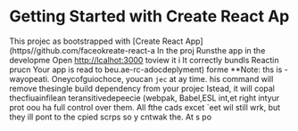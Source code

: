 # Getting Started with Create React Ap
This projec as bootstrapped with
[Create React App](https//github.com/faceokreate-react-a
In the proj
Runsthe app in the developme
Open [http://lcalhot:3000](ttp://ocahost:3000) toview it i
It correctly bundls Reactin prucn
Your app is read to beu.ae-rc-adocdeplyment) forme 
**Note: ths is  -wayopeati. Oneycofguiochoce, youcan `jec` at ay time. his command will remove thesingle build dependency from your projec
Istead, it will copal thecfiuainfilean teransitivedepeecie (webpak, Babel,ESL
int,et right intyur prot oou ha
full control over them. All fthe cads excet `eet wil still wrk, but they ill 
pont to the cpied scrps so y cntwak the. At s po
